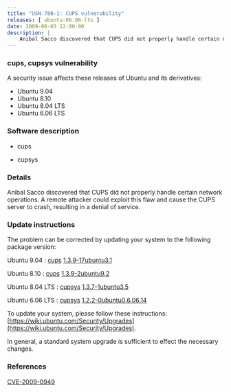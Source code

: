 ```yaml
---
title: "USN-780-1: CUPS vulnerability"
releases: [ ubuntu-06.06-lts ]
date: 2009-06-03 12:00:00
description: |
    Anibal Sacco discovered that CUPS did not properly handle certain network operations. A remote attacker could exploit this flaw and cause the CUPS server to crash, resulting in a denial of service. 
--- 
```

 
### cups, cupsys vulnerability

A security issue affects these releases of Ubuntu and its derivatives:

* Ubuntu 9.04
* Ubuntu 8.10
* Ubuntu 8.04 LTS
* Ubuntu 6.06 LTS

### Software description

* cups 

* cupsys 

### Details

Anibal Sacco discovered that CUPS did not properly handle certain network operations. A remote attacker could exploit this flaw and cause the CUPS server to crash, resulting in a denial of service. 

### Update instructions

The problem can be corrected by updating your system to the following package version:

Ubuntu 9.04
 : [cups](https://launchpad.net/ubuntu/+source/cups) <span> [1.3.9-17ubuntu3.1](https://launchpad.net/ubuntu/+source/cups/1.3.9-17ubuntu3.1) </span> 

Ubuntu 8.10
 : [cups](https://launchpad.net/ubuntu/+source/cups) <span> [1.3.9-2ubuntu9.2](https://launchpad.net/ubuntu/+source/cups/1.3.9-2ubuntu9.2) </span> 

Ubuntu 8.04 LTS
 : [cupsys](https://launchpad.net/ubuntu/+source/cupsys) <span> [1.3.7-1ubuntu3.5](https://launchpad.net/ubuntu/+source/cupsys/1.3.7-1ubuntu3.5) </span> 

Ubuntu 6.06 LTS
 : [cupsys](https://launchpad.net/ubuntu/+source/cupsys) <span> [1.2.2-0ubuntu0.6.06.14](https://launchpad.net/ubuntu/+source/cupsys/1.2.2-0ubuntu0.6.06.14) </span> 

To update your system, please follow these instructions: [https://wiki.ubuntu.com/Security/Upgrades](https://wiki.ubuntu.com/Security/Upgrades).

In general, a standard system upgrade is sufficient to effect the necessary changes. 

### References

 [CVE-2009-0949](http://people.ubuntu.com/~ubuntu-security/cve/CVE-2009-0949)
 
